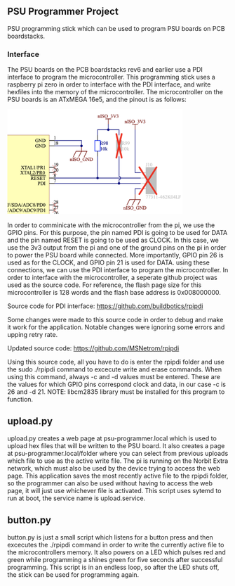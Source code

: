 ## PSU Programmer Project

PSU programming stick which can be used to program PSU boards on PCB boardstacks.

### Interface

The PSU boards on the PCB boardstacks rev6 and earlier use a PDI interface to program the microcontroller. This programming stick uses a raspberry pi zero in order to interface with the PDI interface, and write hexfiles into the memory of the microcontroller. The microcontroller on the PSU boards is an ATxMEGA 16e5, and the pinout is as follows:

<img
src="images/Prog_Input(OLD).png"
style="width:400px;"
/>

In order to comminicate with the microcontroller from the pi, we use the GPIO pins. For this purpose, the pin named PDI is going to be used for DATA and the pin named RESET is going to be used as CLOCK. In this case, we use the 3v3 output from the pi and one of the ground pins on the pi in order to power the PSU board while connected. More importantly, GPIO pin 26 is used as for the CLOCK, and GPIO pin 21 is used for DATA. using these connections, we can use the PDI interface to program the microcontroller. In order to interface with the microcontroller, a seperate github project was used as the source code. For reference, the flash page size for this microcontroller is 128 words and the flash base address is 0x008000000.

Source code for PDI interface: https://github.com/buildbotics/rpipdi

Some changes were made to this source code in order to debug and make it work for the application. Notable changes were ignoring some errors and upping retry rate.

Updated source code: https://github.com/MSNetrom/rpipdi

Using this source code, all you have to do is enter the rpipdi folder and use the sudo ./rpipdi command to excecute write and erase commands. When using this command, always -c and -d values must be entered. These are the values for which GPIO pins correspond clock and data, in our case -c is 26 and -d 21. NOTE: libcm2835 library must be installed for this program to function. 

## upload.py

upload.py creates a web page at psu-programmer.local which is used to upload hex files that will be written to the PSU board. It also creates a page at psu-programmer.local/folder where you can select from previous uploads which file to use as the active write file. The pi is running on the Norbit Extra network, which must also be used by the device trying to access the web page. This application saves the most recently active file to the rpipdi folder, so the programmer can also be used without having to access the web page, it will just use whichever file is activated. This script uses sytemd to run at boot, the service name is upload.service.

## button.py

button.py is just a small script which listens for a button press and then excecutes the ./rpipdi command in order to write the currently active file to the microcontrollers memory. It also powers on a LED which pulses red and green while programming a shines green for five seconds after successful programming. This script is in an endless loop, so after the LED shuts off, the stick can be used for programming again.

